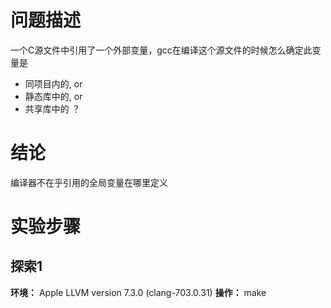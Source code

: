 # 问题描述

一个C源文件中引用了一个外部变量，gcc在编译这个源文件的时候怎么确定此变量是
* 同项目内的, or
* 静态库中的, or
* 共享库中的 ？

# 结论

编译器不在乎引用的全局变量在哪里定义

# 实验步骤

## 探索1

**环境：** Apple LLVM version 7.3.0 (clang-703.0.31)
**操作：** make
